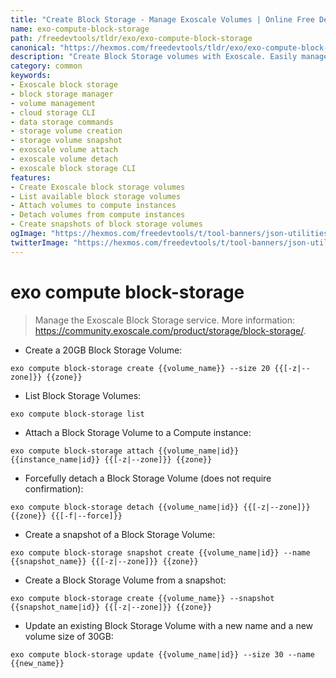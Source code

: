 ```yaml
---
title: "Create Block Storage - Manage Exoscale Volumes | Online Free DevTools by Hexmos"
name: exo-compute-block-storage
path: /freedevtools/tldr/exo/exo-compute-block-storage
canonical: "https://hexmos.com/freedevtools/tldr/exo/exo-compute-block-storage/"
description: "Create Block Storage volumes with Exoscale. Easily manage, attach, detach, and snapshot block storage. Free online tool, no registration required."
category: common
keywords:
- Exoscale block storage
- block storage manager
- volume management
- cloud storage CLI
- data storage commands
- storage volume creation
- storage volume snapshot
- exoscale volume attach
- exoscale volume detach
- exoscale block storage CLI
features:
- Create Exoscale block storage volumes
- List available block storage volumes
- Attach volumes to compute instances
- Detach volumes from compute instances
- Create snapshots of block storage volumes
ogImage: "https://hexmos.com/freedevtools/t/tool-banners/json-utilities-banner.png"
twitterImage: "https://hexmos.com/freedevtools/t/tool-banners/json-utilities-banner.png"
---
```


# exo compute block-storage

> Manage the Exoscale Block Storage service.
> More information: <https://community.exoscale.com/product/storage/block-storage/>.

- Create a 20GB Block Storage Volume:

`exo compute block-storage create {{volume_name}} --size 20 {{[-z|--zone]}} {{zone}}`

- List Block Storage Volumes:

`exo compute block-storage list`

- Attach a Block Storage Volume to a Compute instance:

`exo compute block-storage attach {{volume_name|id}} {{instance_name|id}} {{[-z|--zone]}} {{zone}}`

- Forcefully detach a Block Storage Volume (does not require confirmation):

`exo compute block-storage detach {{volume_name|id}} {{[-z|--zone]}} {{zone}} {{[-f|--force]}}`

- Create a snapshot of a Block Storage Volume:

`exo compute block-storage snapshot create {{volume_name|id}} --name {{snapshot_name}} {{[-z|--zone]}} {{zone}}`

- Create a Block Storage Volume from a snapshot:

`exo compute block-storage create {{volume_name}} --snapshot {{snapshot_name|id}} {{[-z|--zone]}} {{zone}}`

- Update an existing Block Storage Volume with a new name and a new volume size of 30GB:

`exo compute block-storage update {{volume_name|id}} --size 30 --name {{new_name}}`
